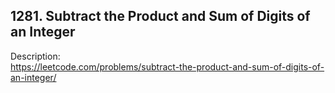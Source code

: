 ## 1281. Subtract the Product and Sum of Digits of an Integer

Description:  
https://leetcode.com/problems/subtract-the-product-and-sum-of-digits-of-an-integer/